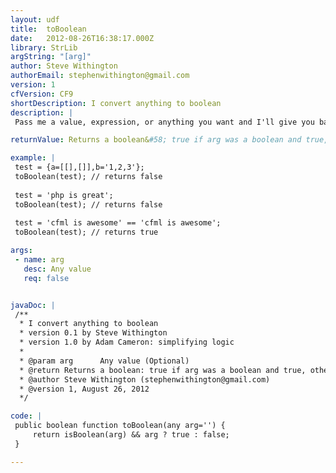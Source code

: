 ```yaml
---
layout: udf
title:  toBoolean
date:   2012-08-26T16:38:17.000Z
library: StrLib
argString: "[arg]"
author: Steve Withington
authorEmail: stephenwithington@gmail.com
version: 1
cfVersion: CF9
shortDescription: I convert anything to boolean
description: |
 Pass me a value, expression, or anything you want and I'll give you back its boolean value (true || false).  I'm especially useful when mixing CFML with JavaScript and you need an actual 'true' or 'false' value to pass in as an argument to a js call.

returnValue: Returns a boolean&#58; true if arg was a boolean and true, otherwise false

example: |
 test = {a=[[],[]],b='1,2,3'};
 toBoolean(test); // returns false
 
 test = 'php is great';
 toBoolean(test); // returns false
 
 test = 'cfml is awesome' == 'cfml is awesome';
 toBoolean(test); // returns true

args:
 - name: arg
   desc: Any value
   req: false


javaDoc: |
 /**
  * I convert anything to boolean
  * version 0.1 by Steve Withington
  * version 1.0 by Adam Cameron: simplifying logic
  * 
  * @param arg      Any value (Optional)
  * @return Returns a boolean: true if arg was a boolean and true, otherwise false 
  * @author Steve Withington (stephenwithington@gmail.com) 
  * @version 1, August 26, 2012 
  */

code: |
 public boolean function toBoolean(any arg='') {
     return isBoolean(arg) && arg ? true : false;
 }

---
```


